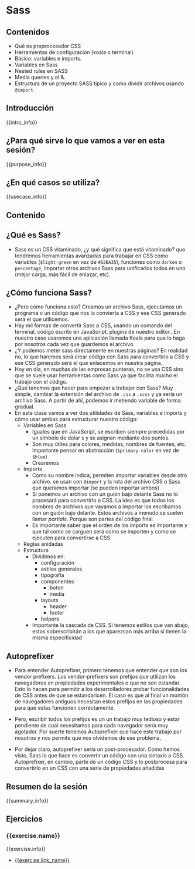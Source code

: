 # Sass

## Contenidos

- Qué es preprocesador CSS
- Herramientas de configuración (koala o terminal)
- Básico: variables e imports.
- Variables en Sass
- Nested rules en SASS
- Media queries y el &.
- Estructura de un proyecto SASS típico y como dividir archivos usando `@import`


## Introducción

{{intro_info}}


## ¿Para qué sirve lo que vamos a ver en esta sesión?

{{purpose_info}}


## ¿En qué casos se utiliza?

{{usecase_info}}


## Contenido

## ¿Qué es Sass?

- Sass es un CSS vitaminado, ¿y qué significa que está vitaminado? que tendremos herramientas avanzadas para trabajar en CSS como variables (`$light-green` en vez de `#62BA35`), funciones como `darken` o `percentage`, importar otros archivos Sass para unificarlos todos en uno (mejor carga, más fácil de enlazar, etc).

## ¿Cómo funciona Sass?

- ¿Pero cómo funciona esto? Creamos un archivo Sass, ejecutamos un programa o un código que nos lo convierta a CSS y ese CSS generado será el que utilicemos.
- Hay mil formas de convertir Sass a CSS, usando un comando del terminal, código escrito en JavaScript, plugins de nuestro editor...En nuestro caso usaremos una aplicación llamada Koala para que lo haga por nosotros cada vez que guardemos el archivo.
- ¿Y podemos meter sass directamente en nuestras páginas? En realidad no, lo que haremos será crear código con Sass para convertirlo a CSS y ese CSS generado será el que enlacemos en nuestra página.
- Hoy en día, en muchas de las empresas punteras, no se usa CSS sino que se suele usar herramientas como Sass ya que facilita mucho el trabajo con el código.
- ¿Qué tenemos que hacer para empezar a trabajar con Sass? Muy simple, cambiar la extensión del archivo de `.css` a `.scss` y ya sería un archivo Sass. A partir de ahí, podemos ir metiendo variable de forma gradual.
- En esta clase vamos a ver dos utilidades de Sass, variables e imports y cómo usar ambas para estructurar nuestro código:
  - Variables en Sass
      - Iguales que en JavaScript, se escriben siempre precedidas por un símbolo de dolar `$` y se asignan mediante dos puntos.
      - Son muy útiles para colores, medidas, nombres de fuentes, etc. Importante pensar en abstracción (`$primary-color` en vez de `$blue`)
      - Crearemos
  - Imports
      - Como su nombre indica, permiten importar variables desde otro archivo. se usan con `@import` y la ruta del archivo CSS o Sass que queramos importar (se pueden importar ambos)
      - Si ponemos un archivo con un guión bajo delante Sass no lo procesará para convertirlo a CSS. La idea es que todos los nombres de archivos que vayamos a importar los escribamos con un guión bajo delante. Estos archivos a menudo se suelen llamar _partials_. Porque son partes del código final.
      - Es importante saber que el orden de los imports es importante y que tal como se carguen será como se importen y como se ejecuten para convertirse a CSS
  - Reglas anidadas
  - Estructura
      - Dividimos en:
          - configuración
          - estilos generales
          - tipografía
          - componentes
              - boton
              - media
          - layouts
              - header
              - footer
          - helpers
      - Importante la cascada de CSS. Si tenemos estilos que van abajo, estos sobrescribirán a los que aparezcan más arriba si tienen la misma especificidad

## Autoprefixer

- Para entender Autoprefixer, primero tenemos que entender que son los vendor prefixers. Los vendor-prefixers son prefijos que utilizan los navegadores en propiedades experimentales o que no son estandar. Esto lo hacen para permitir a los desarrolladores probar funcionalidades de CSS antes de que se estandaricen. El caso es que al final un montón de navegadores antiguos necesitan estos prefijos en las propiedades para que estas funcionen correctamente.

- Pero, escribir todos los prefijos es un un trabajo muy tedioso y estar pendiente de cual necesitamos para cada navegador sería muy agotador. Por suerte tenemos Autoprefixer que hace este trabajo por nosotros y nos permite que nos olvidemos de ese problema.

- Por dejar claro, autoprefixer sería un post-procesador. Como hemos visto, Sass lo que hace es convertir un código con una sintaxis a CSS. Autoprefixer, en cambio, parte de un código CSS y lo postprocesa para convertirlo en un CSS con una serie de propiedades añadidas


## Resumen de la sesión

{{summary_info}}


## Ejercicios

### {{exercise.name}}

{{exercise.info}}

- [{{exercise.link_name}}]({{exercise.url}})

